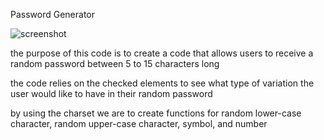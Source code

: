 Password Generator

![screenshot](../HW3/assets/images/screenshot.png "pwgeneratorscreenshot")

the purpose of this code is to create a code that allows users to receive a random password between 5 to 15 characters long

the code relies on the checked elements to see what type of variation the user would like to have in their random password

by using the charset we are to create functions for random lower-case character, random upper-case character, symbol, and number

